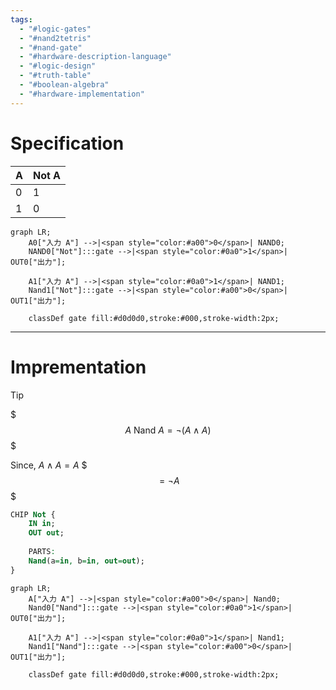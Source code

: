```yaml
---
tags:
  - "#logic-gates"
  - "#nand2tetris"
  - "#nand-gate"
  - "#hardware-description-language"
  - "#logic-design"
  - "#truth-table"
  - "#boolean-algebra"
  - "#hardware-implementation"
---
```

# Specification

|A|Not A|
|---|---|
|0|1|
|1|0|

``` mermaid
graph LR;
    A0["入力 A"] -->|<span style="color:#a00">0</span>| NAND0;
    NAND0["Not"]:::gate -->|<span style="color:#0a0">1</span>| OUT0["出力"];

    A1["入力 A"] -->|<span style="color:#0a0">1</span>| NAND1;
    Nand1["Not"]:::gate -->|<span style="color:#a00">0</span>| OUT1["出力"];

    classDef gate fill:#d0d0d0,stroke:#000,stroke-width:2px;
```

---

# Imprementation

>[!tip]
> $$$
> A \text{ Nand } A = \neg (A \land A)
> $$$
> 
> Since,  $A \land A = A$
> $$$
> = \neg A
> $$$


```vhdl
CHIP Not {
    IN in;
    OUT out;
    
    PARTS:
    Nand(a=in, b=in, out=out);
}
```

```mermaid
graph LR;
    A["入力 A"] -->|<span style="color:#a00">0</span>| Nand0;
    Nand0["Nand"]:::gate -->|<span style="color:#0a0">1</span>| OUT0["出力"];

    A1["入力 A"] -->|<span style="color:#0a0">1</span>| Nand1;
    Nand1["Nand"]:::gate -->|<span style="color:#a00">0</span>| OUT1["出力"];

    classDef gate fill:#d0d0d0,stroke:#000,stroke-width:2px;
```

